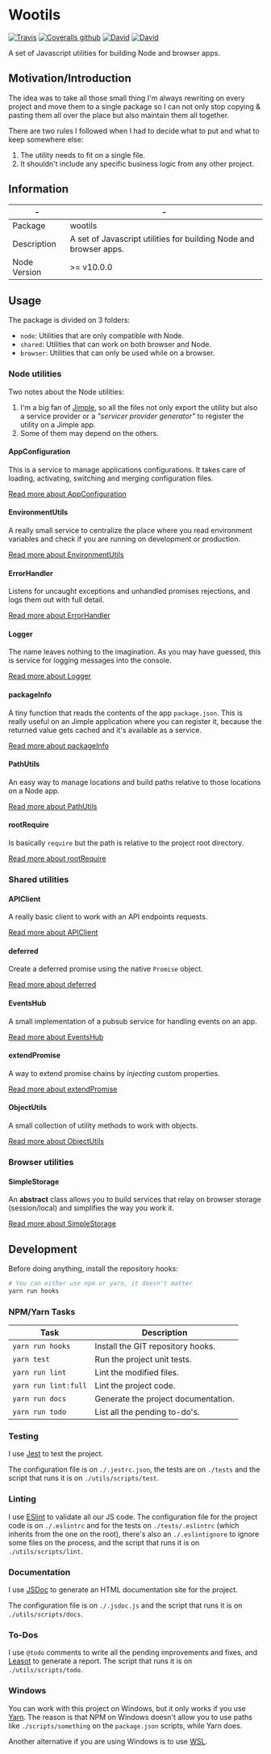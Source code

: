 # Wootils

[![Travis](https://img.shields.io/travis/homer0/wootils.svg?style=flat-square)](https://travis-ci.org/homer0/wootils)
[![Coveralls github](https://img.shields.io/coveralls/github/homer0/wootils.svg?style=flat-square)](https://coveralls.io/github/homer0/wootils?branch=master)
[![David](https://img.shields.io/david/homer0/wootils.svg?style=flat-square)](https://david-dm.org/homer0/wootils)
[![David](https://img.shields.io/david/dev/homer0/wootils.svg?style=flat-square)](https://david-dm.org/homer0/wootils)

A set of Javascript utilities for building Node and browser apps.

## Motivation/Introduction

The idea was to take all those small thing I'm always rewriting on every project and move them to a single package so I can not only stop copying & pasting them all over the place but also maintain them all together.

There are two rules I followed when I had to decide what to put and what to keep somewhere else:

1. The utility needs to fit on a single file.
2. It shouldn't include any specific business logic from any other project.

## Information

| -            | -                                                                  |
|--------------|--------------------------------------------------------------------|
| Package      | wootils                                                            |
| Description  | A set of Javascript utilities for building Node and browser apps.  |
| Node Version | >= v10.0.0                                                         |

## Usage

The package is divided on 3 folders:

- `node`: Utilities that are only compatible with Node.
- `shared`: Utilities that can work on both browser and Node.
- `browser`: Utilities that can only be used while on a browser.

### Node utilities

Two notes about the Node utilities:

1. I'm a big fan of [Jimple](https://github.com/fjorgemota/jimple), so all the files not only export the utility but also a service provider or a _"servicer provider generator"_ to register the utility on a Jimple app.
2. Some of them may depend on the others.

#### AppConfiguration

This is a service to manage applications configurations. It takes care of loading, activating, switching and merging configuration files.

[Read more about AppConfiguration](./documents/node/appConfiguration.md)

#### EnvironmentUtils

A really small service to centralize the place where you read environment variables and check if you are running on development or production.

[Read more about EnvironmentUtils](./documents/node/environmentUtils.md)

#### ErrorHandler

Listens for uncaught exceptions and unhandled promises rejections, and logs them out with full detail.

[Read more about ErrorHandler](./documents/node/errorHandler.md)

#### Logger

The name leaves nothing to the imagination. As you may have guessed, this is service for logging messages into the console.

[Read more about Logger](./documents/node/logger.md)

#### packageInfo

A tiny function that reads the contents of the app `package.json`. This is really useful on an Jimple application where you can register it, because the returned value gets cached and it's available as a service.

[Read more about packageInfo](./documents/node/packageInfo.md)

#### PathUtils

An easy way to manage locations and build paths relative to those locations on a Node app.

[Read more about PathUtils](./documents/node/pathUtils.md)

#### rootRequire

Is basically `require` but the path is relative to the project root directory.

[Read more about rootRequire](./documents/node/rootRequire.md)

### Shared utilities

#### APIClient

A really basic client to work with an API endpoints requests.

[Read more about APIClient](./documents/shared/APIClient.md)

#### deferred

Create a deferred promise using the native `Promise` object.

[Read more about deferred](./documents/shared/deferred.md)

#### EventsHub

A small implementation of a pubsub service for handling events on an app.

[Read more about EventsHub](./documents/shared/eventsHub.md)

#### extendPromise

A way to extend promise chains by _injecting_ custom properties.

[Read more about extendPromise](./documents/shared/extendPromise.md)

#### ObjectUtils

A small collection of utility methods to work with objects.

[Read more about ObjectUtils](./documents/shared/objectUtils.md)

### Browser utilities

#### SimpleStorage

An **abstract** class allows you to build services that relay on browser storage (session/local) and simplifies the way you work it.

[Read more about SimpleStorage](./documents/shared/simpleStorage.md)

## Development

Before doing anything, install the repository hooks:

```bash
# You can either use npm or yarn, it doesn't matter
yarn run hooks
```

### NPM/Yarn Tasks

| Task                     | Description                         |
|--------------------------|-------------------------------------|
| `yarn run hooks`         | Install the GIT repository hooks.   |
| `yarn test`              | Run the project unit tests.         |
| `yarn run lint`          | Lint the modified files.            |
| `yarn run lint:full`     | Lint the project code.              |
| `yarn run docs`          | Generate the project documentation. |
| `yarn run todo`          | List all the pending to-do's.       |

### Testing

I use [Jest](https://facebook.github.io/jest/) to test the project.

The configuration file is on `./.jestrc.json`, the tests are on `./tests` and the script that runs it is on `./utils/scripts/test`.

### Linting

I use [ESlint](http://eslint.org) to validate all our JS code. The configuration file for the project code is on `./.eslintrc` and for the tests on `./tests/.eslintrc` (which inherits from the one on the root), there's also an `./.eslintignore` to ignore some files on the process, and the script that runs it is on `./utils/scripts/lint`.

### Documentation

I use [JSDoc](https://jsdoc.app) to generate an HTML documentation site for the project.

The configuration file is on `./.jsdoc.js` and the script that runs it is on `./utils/scripts/docs`.

### To-Dos

I use `@todo` comments to write all the pending improvements and fixes, and [Leasot](https://yarnpkg.com/en/package/leasot) to generate a report. The script that runs it is on `./utils/scripts/todo`.

### Windows

You can work with this project on Windows, but it only works if you use [Yarn](https://yarnpkg.com/en/docs/install). The reason is that NPM on Windows doesn't allow you to use paths like `./scripts/something` on the `package.json` scripts, while Yarn does.

Another alternative if you are using Windows is to use [WSL](https://docs.microsoft.com/en-us/windows/wsl/install-win10).
